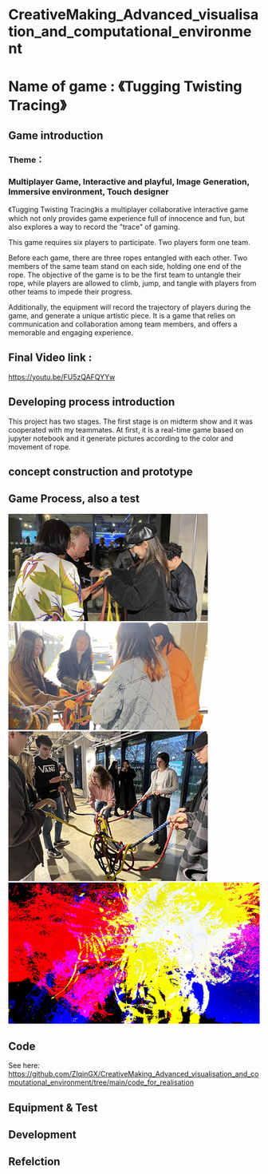 # CreativeMaking_Advanced_visualisation_and_computational_environment

# Name of game : 《Tugging Twisting Tracing》

## Game introduction

### Theme： 
### Multiplayer Game, Interactive and playful, Image Generation, Immersive environment, Touch designer


《Tugging Twisting Tracing》is a multiplayer collaborative interactive game which not only provides game experience full of innocence and fun, but also explores a way to record the "trace" of gaming. 

This game requires six players to participate. Two players form one team. 

Before each game, there are three ropes entangled with each other. Two members of the same team stand on each side, holding one end of the rope. The objective of the game is to be the first team to untangle their rope, while players are allowed to climb, jump, and tangle with players from other teams to impede their progress. 

Additionally, the equipment will record the trajectory of players during the game, and generate a unique artistic piece. It is a game that relies on communication and collaboration among team members, and offers a memorable and engaging experience.

## Final Video link :
https://youtu.be/FU5zQAFQYYw 



## Developing process introduction

This project has two stages. The first stage is on midterm show and it was cooperated with my teammates. At first, it is a real-time game based on jupyter notebook and it generate pictures according to the color and movement of rope.



## concept construction and prototype

## Game Process, also a test

![图片名称](https://github.com/ZIqinGX/CreativeMaking_Advanced_visualisation_and_computational_environment/blob/main/Game%20process%20photo/game_process_record3resize.png) 
![图片名称](https://github.com/ZIqinGX/CreativeMaking_Advanced_visualisation_and_computational_environment/blob/main/Game%20process%20photo/game_process_record4resized.png)
![图片名称](https://github.com/ZIqinGX/CreativeMaking_Advanced_visualisation_and_computational_environment/blob/main/Game%20process%20photo/game_process_record2resized.png)
![图片名称](https://github.com/ZIqinGX/CreativeMaking_Advanced_visualisation_and_computational_environment/blob/main/Generated_pictures_from_playing/artwork3resized.png) 
## Code
See here: https://github.com/ZIqinGX/CreativeMaking_Advanced_visualisation_and_computational_environment/tree/main/code_for_realisation

## Equipment & Test

## Development

## Refelction
